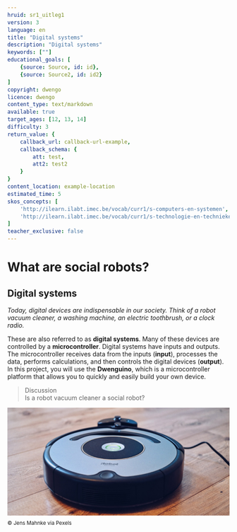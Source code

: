 ```yaml
---
hruid: sr1_uitleg1
version: 3
language: en
title: "Digital systems"
description: "Digital systems"
keywords: [""]
educational_goals: [
    {source: Source, id: id}, 
    {source: Source2, id: id2}
]
copyright: dwengo
licence: dwengo
content_type: text/markdown
available: true
target_ages: [12, 13, 14]
difficulty: 3
return_value: {
    callback_url: callback-url-example,
    callback_schema: {
        att: test,
        att2: test2
    }
}
content_location: example-location
estimated_time: 5
skos_concepts: [
    'http://ilearn.ilabt.imec.be/vocab/curr1/s-computers-en-systemen', 
    'http://ilearn.ilabt.imec.be/vocab/curr1/s-technologie-en-technieken'
]
teacher_exclusive: false
---
```

# What are social robots?
## Digital systems

*Today, digital devices are indispensable in our society. Think of a robot vacuum cleaner, a washing machine, an electric toothbrush, or a clock radio.*

These are also referred to as **digital systems**. Many of these devices are controlled by a **microcontroller**. Digital systems have inputs and outputs. The microcontroller receives data from the inputs (**input**), processes the data, performs calculations, and then controls the digital devices (**output**).  
In this project, you will use the **Dwenguino**, which is a microcontroller platform that allows you to quickly and easily build your own device.

> Discussion<br>Is a robot vacuum cleaner a social robot?

![© Jens Mahnke via Pexels](embed/stofzuiger.png "© Jens Mahnke via Pexels")
<sub>© Jens Mahnke via Pexels</sub>